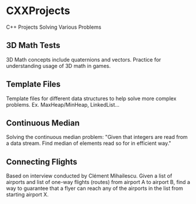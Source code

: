 # CXXProjects

C++ Projects Solving Various Problems

## 3D Math Tests

3D Math concepts include quaternions and vectors. Practice for understanding usage of 3D math in games.

## Template Files

Template files for different data structures to help solve more complex problems.
Ex. MaxHeap/MinHeap, LinkedList...

## Continuous Median

Solving the continuous median problem: "Given that integers are read from a data stream. Find median of elements read so for in efficient way."

## Connecting Flights

Based on interview conducted by Clément Mihailescu. Given a list of airports and list of one-way flights (routes) from airport A to airport B, find a way to guarantee that a flyer can reach any of the airports in the list from starting airport X.
